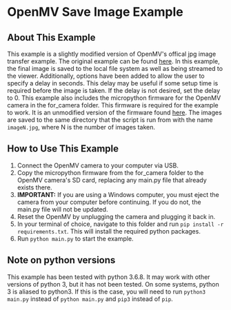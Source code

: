 # OpenMV Save Image Example

## About This Example
This example is a slightly modified version of OpenMV's offical jpg image transfer example. The original example can be found [here](https://github.com/openmv/openmv/tree/master/tools/rpc). In this example, the final image is saved to the local file system as well as being streamed to the viewer. Additionally, options have been added to allow the user to specify a delay in seconds. This delay may be useful if some setup time is required before the image is taken. If the delay is not desired, set the delay to 0. This example also includes the micropython firmware for the OpenMV camera in the for_camera folder. This firmware is required for the example to work. It is an unmodified version of the firmware found [here](https://github.com/openmv/openmv/blob/master/scripts/examples/08-RPC-Library/34-Remote-Control/image_transfer_jpg_as_the_remote_device_for_your_computer.py). The images are saved to the same directory that the script is run from with the name `imageN.jpg`, where N is the number of images taken.

## How to Use This Example
1. Connect the OpenMV camera to your computer via USB.
2. Copy the micropython firmware from the for_camera folder to the OpenMV camera's SD card, replacing any main.py file that already exists there.
3. **IMPORTANT:** If you are using a Windows computer, you must eject the camera from your computer before continuing. If you do not, the main.py file will not be updated.
4. Reset the OpenMV by unplugging the camera and plugging it back in.
5. In your terminal of choice, navigate to this folder and run `pip install -r requirements.txt`. This will install the required python packages.
6. Run `python main.py` to start the example.

## Note on python versions
This example has been tested with python 3.6.8. It may work with other versions of python 3, but it has not been tested.
On some systems, python 3 is aliased to python3. If this is the case, you will need to run `python3 main.py` instead of `python main.py` and `pip3` instead of `pip`.
